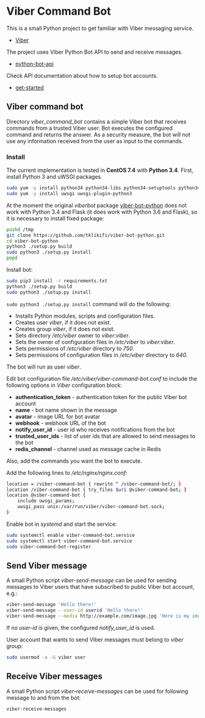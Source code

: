 # Viber Command Bot

This is a small Python project to get familiar with Viber messaging service.

- [Viber](https://www.viber.com)

The project uses Viber Python Bot API to send and receive messages.

- [python-bot-api](https://developers.viber.com/docs/api/python-bot-api/)

Check API documentation about how to setup bot accounts.

- [get-started](https://developers.viber.com/docs/general/get-started/)

## Viber command bot

Directory *viber_command_bot* contains a simple Viber bot that receives commands
from a trusted Viber user. Bot executes the configured command and returns the
answer. As a security measure, the bot will not use any information received
from the user as input to the commands.

### Install

The current implementation is tested in **CentOS 7.4** with **Python 3.4**.
First, install Python 3 and uWSGI packages.

```sh
sudo yum -y install python34 python34-libs python34-setuptools python34-pip
sudo yum -y install uwsgi uwsgi-plugin-python3
```

At the moment the original *viberbot* package
[viber-bot-python](https://github.com/Viber/viber-bot-python) does not work with
Python 3.4 and Flask (it does work with Python 3.6 and Flask), so it is necessary
to install fixed package:

```sh
pushd /tmp
git clone https://github.com/tklikifi/viber-bot-python.git
cd viber-bot-python
python3 ./setup.py build
sudo python3 ./setup.py install
popd
```

Install bot:

```sh
sudo pip3 install -r requirements.txt
python3 ./setup.py build
sudo python3 ./setup.py install
```

``sudo python3 ./setup.py install`` command will do the following:

- Installs Python modules, scripts and configuration files.
- Creates user *viber*, if it does not exist.
- Creates group *viber*, if it does not exist.
- Sets directory */etc/viber* owner to *viber:viber*.
- Sets the owner of configuration files in */etc/viber* to *viber:viber*.
- Sets permissions of */etc/viber* directory to *750*.
- Sets permissions of configuration files in */etc/viber* directory to *640*.

The bot will run as user *viber*.

Edit bot configuration file */etc/viber/viber-command-bot.conf* to include the
following options in *Viber* configuration block:

- **authentication_token** - authentication token for the public Viber bot
  account
- **name** - bot name shown in the message
- **avatar** - image URL for bot avatar
- **webhook** - webhook URL of the bot
- **notify_user_id** - user id who receives notifications from the bot
- **trusted_user_ids** - list of user ids that are allowed to send messages
  to the bot
- **redis_channel** - channel used as message cache in Redis

Also, add the commands you want the bot to execute.

Add the following lines to */etc/nginx/nginx.conf*:

```sh
location = /viber-command-bot { rewrite ^ /viber-command-bot/; }
location /viber-command-bot { try_files $uri @viber-command-bot; }  
location @viber-command-bot {
    include uwsgi_params;
    uwsgi_pass unix:/var/run/viber/viber-command-bot.sock;
}
```

Enable bot in *systemd* and start the service:

```sh
sudo systemctl enable viber-command-bot.service
sudo systemctl start viber-command-bot.service
sudo viber-command-bot-register
```

## Send Viber message

A small Python script *viber-send-message* can be used for sending messages to
Viber users that have subscribed to public Viber bot account, e.g.:

```sh
viber-send-message 'Hello there!'
viber-send-message --user-id userid 'Hello there!'
viber-send-message --media http://example.com/image.jpg 'Here is my image!'
```

If no *user-id* is given, the configured *notify_user_id* is used.

User account that wants to send Viber messages must belong to *viber* group:

```sh
sudo usermod -a -G viber user
```

## Receive Viber messages

A small Python script *viber-receive-messages* can be used for following message
to and from the bot:

```sh
viber-receive-messages
```

